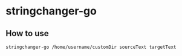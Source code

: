 # stringchanger-go
## How to use

```
stringchanger-go /home/username/customDir sourceText targetText
```
